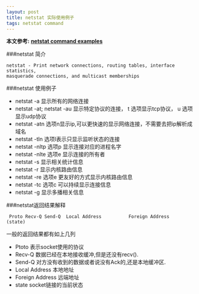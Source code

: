 ```yaml
---
layout: post
title: netstat 实际使用例子
tags: netstat command
---
```


**本文参考:** [**netstat command examples**](http://www.binarytides.com/linux-netstat-command-examples/)


###netstat 简介
 
```
netstat - Print network connections, routing tables, interface statistics, 
masquerade connections, and multicast memberships
```
###netstat 使用例子

* netstat -a  显示所有的网络连接
* netstat -at; netstat -au  显示特定协议的连接， t 选项显示tcp协议， u 选项显示udp协议
* netstat -atn  选项n显示ip,可以更快速的显示网络连接，不需要去把ip解析成域名
* netstat -tln 选项l表示只显示监听状态的连接
* netstat -nltp 选项p 显示连接对应的进程名字
* netstat -nlte 选项e 显示连接的所有者
* netstat -s 显示相关统计信息
* netstat -r 显示内核路由信息
* netstat -re 选项e 更友好的方式显示内核路由信息
* netstat -tc 选项c 可以持续显示连接信息
* netstat -g 显示多播相关信息

###netstat返回结果解释

` Proto Recv-Q Send-Q  Local Address          Foreign Address        (state)`

一般的返回结果都有如上几列

* Ptoto 表示socket使用的协议
* Recv-Q 数据已经在本地接收缓冲,但是还没有recv().
* Send-Q 对方没有收到的数据或者说没有Ack的,还是本地缓冲区.
* Local Address 本地地址
* Foreign Address 远端地址
* state socket链接的当前状态
